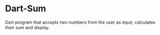 # Dart-Sum
Dart program that accepts two numbers from the user as input, calculates their sum and display.
